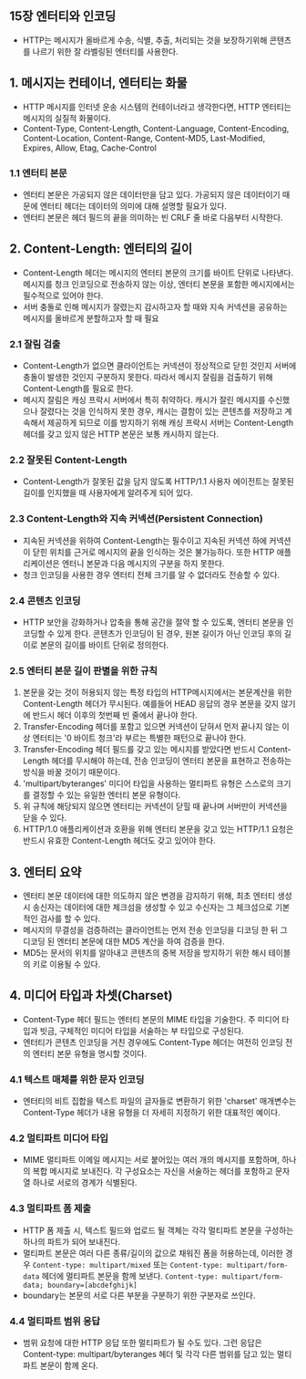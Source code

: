 ## 15장 엔터티와 인코딩

- HTTP는 메시지가 올바르게 수송, 식별, 추출, 처리되는 것을 보장하기위해 콘텐츠를 나르기 위한 잘 라벨링된 엔터티를 사용한다.

## 1. 메시지는 컨테이너, 엔터티는 화물

- HTTP 메시지를 인터넷 운송 시스템의 컨테이너라고 생각한다면, HTTP 엔터티는 메시지의 실질적 화물이다.
- Content-Type, Content-Length, Content-Language, Content-Encoding, Content-Location, Content-Range, Content-MD5, Last-Modified, Expires, Allow, Etag, Cache-Control

### 1.1 엔터티 본문

- 엔터티 본문은 가공되지 않은 데이터만을 담고 있다. 가공되지 않은 데이터이기 때문에 엔터티 헤더는 데이터의 의미에 대해 설명할 필요가 있다.
- 엔터티 본문은 헤더 필드의 끝을 의미하는 빈 CRLF 줄 바로 다음부터 시작한다.

## 2. Content-Length: 엔터티의 길이

- Content-Length 헤더는 메시지의 엔터티 본문의 크기를 바이트 단위로 나타낸다. 메시지를 청크 인코딩으로 전송하지 않는 이상, 엔터티 본문을 포함한 메시지에서는 필수적으로 있어야 한다.
- 서버 충돌로 인해 메시지가 잘렸는지 감시하고자 할 때와 지속 커넥션을 공유하는 메시지를 올바르게 분할하고자 할 때 필요

### 2.1 잘림 검출

- Content-Length가 없으면 클라이언트는 커넥션이 정상적으로 닫힌 것인지 서버에 충돌이 발생한 것인지 구분하지 못한다. 따라서 메시지 잘림을 검출하기 위해 Content-Length를 필요로 한다.
- 메시지 잘림은 캐싱 프락시 서버에서 특히 취약하다. 캐시가 잘린 메시지를 수신했으나 잘렸다는 것을 인식하지 못한 경우, 캐시는 결함이 있는 콘텐츠를 저장하고 계속해서 제공하게 되므로 이를 방지하기 위해 캐싱 프락시 서버는 Content-Length 헤더를 갖고 있지 않은 HTTP 본문은 보통 캐시하지 않는다.

### 2.2 잘못된 Content-Length

- Content-Length가 잘못된 값을 담지 않도록 HTTP/1.1 사용자 에이전트는 잘못된 길이를 인지했을 때 사용자에게 알려주게 되어 있다.

### 2.3 Content-Length와 지속 커넥션(Persistent Connection)

- 지속된 커넥션을 위하여 Content-Length는 필수이고 지속된 커넥션 하에 커넥션이 닫힌 위치를 근거로 메시지의 끝을 인식하는 것은 불가능하다. 또한 HTTP 애플리케이션은 엔터니 본문과 다음 메시지의 구분을 하지 못한다.
- 청크 인코딩을 사용한 경우 엔터티 전체 크기를 알 수 없더라도 전송할 수 있다.

### 2.4 콘텐츠 인코딩

- HTTP 보안을 강화하거나 압축을 통해 공간을 절약 할 수 있도록, 엔터티 본문을 인코딩할 수 있게 한다. 콘텐츠가 인코딩이 된 경우, 원본 길이가 아닌 인코딩 후의 길이로 본문의 길이를 바이트 단위로 정의한다.

### 2.5 엔터티 본문 길이 판별을 위한 규칙

1. 본문을 갖는 것이 허용되지 않는 특정 타입의 HTTP메시지에서는 본문계산을 위한 Content-Length 헤더가 무시된다. 예를들어 HEAD 응답의 경우 본문을 갖지 않기에 반드시 헤더 이후의 첫번째 빈 줄에서 끝나야 한다.
2. Transfer-Encoding 헤더를 포함고 있으면 커넥션이 닫혀서 먼저 끝나지 않는 이상 엔터티는 '0 바이트 청크'라 부르는 특별한 패턴으로 끝나야 한다.
3. Transfer-Encoding 헤더 필드를 갖고 있는 메시지를 받았다면 반드시 Content-Length 헤더를 무시해야 하는데, 전송 인코딩이 엔터티 본문을 표현하고 전송하는 방식을 바꿀 것이기 때문이다.
4. 'multipart/byteranges' 미디어 타입을 사용하는 멀티파트 유형은 스스로의 크기를 결정할 수 있는 유일한 엔터티 본문 유형이다.
5. 위 규칙에 해당되지 않으면 엔터티는 커넥션이 닫힐 때 끝나며 서버만이 커넥션을 닫을 수 있다.
6. HTTP/1.0 애플리케이션과 호환을 위해 엔터티 본문을 갖고 있는 HTTP/1.1 요청은 반드시 유효한 Content-Length 헤더도 갖고 있어야 한다.

## 3. 엔터티 요약

- 엔터티 본문 데이터에 대한 의도하지 않은 변경을 감지하기 위해, 최초 엔터티 생성시 송신자는 데이터에 대한 체크섬을 생성할 수 있고 수신자는 그 체크섬으로 기본적인 검사를 할 수 있다.
- 메시지의 무결성을 검증하려는 클라이언트는 먼저 전송 인코딩을 디코딩 한 뒤 그 디코딩 된 엔터티 본문에 대한 MD5 계산을 하여 검증을 한다.
- MD5는 문서의 위치를 알아내고 콘텐츠의 중복 저장을 방지하기 위한 해시 테이블의 키로 이용될 수 있다.

## 4. 미디어 타입과 차셋(Charset)

- Content-Type 헤더 필드는 엔터티 본문의 MIME 타입을 기술한다. 주 미디어 타입과 빗금, 구체적인 미디어 타입을 서술하는 부 타입으로 구성된다.
- 엔터티가 콘텐츠 인코딩을 거친 경우에도 Content-Type 헤더는 여전히 인코딩 전의 엔터티 본문 유형을 명시할 것이다.

### 4.1 텍스트 매체를 위한 문자 인코딩

- 엔터티의 비트 집합을 텍스트 파일의 글자들로 변환하기 위한 'charset' 매개변수는 Content-Type 헤더가 내용 유형을 더 자세히 지정하기 위한 대표적인 예이다.

### 4.2 멀티파트 미디어 타입

- MIME 멀티파트 이메일 메시지는 서로 붙어있는 여러 개의 메시지를 포함하며, 하나의 복합 메시지로 보내진다. 각 구성요소는 자신을 서술하는 헤더를 포함하고 문자열 하나로 서로의 경계가 식별된다.

### 4.3 멀티파트 폼 제출

- HTTP 폼 제출 시, 텍스트 필드와 업로드 될 객체는 각각 멀티파트 본문을 구성하는 하나의 파트가 되어 보내진다.
- 멀티파트 본문은 여러 다른 종류/길이의 값으로 채워진 폼을 허용하는데, 이러한 경우 `Content-type: multipart/mixed` 또는 `Content-type: multipart/form-data` 헤더에 멀티파트 본문을 함께 보낸다.
  `Content-type: multipart/form-data; boundary=[abcdefghijk]`
- boundary는 본문의 서로 다른 부분을 구분하기 위한 구분자로 쓰인다.

### 4.4 멀티파트 범위 응답

- 범위 요청에 대한 HTTP 응답 또한 멀티파트가 될 수도 있다. 그런 응답은 Content-type: multipart/byteranges 헤더 및 각각 다른 범위를 담고 있는 멀티파트 본문이 함께 온다.
